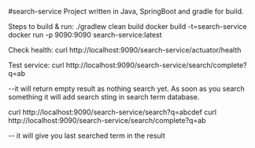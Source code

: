 #search-service
Project written in Java, SpringBoot and gradle for build.

Steps to build & run:
./gradlew clean build
docker build -t=search-service 
docker run -p 9090:9090 search-service:latest

Check health:
curl http://localhost:9090/search-service/actuator/health

Test service:
curl http://localhost:9090/search-service/search/complete?q=ab

--it will return empty result as nothing search yet. 
As soon as you search something it will add search sting in search term database.

curl http://localhost:9090/search-service/search?q=abcdef
curl http://localhost:9090/search-service/search/complete?q=ab

-- it will give you last searched term in the result